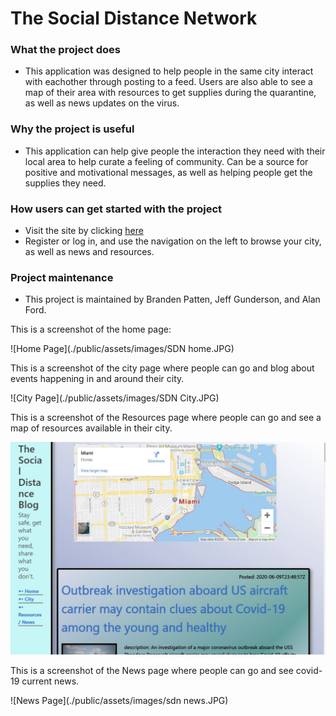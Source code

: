# The Social Distance Network

### What the project does

- This application was designed to help people in the same city interact with eachother through posting to a feed. Users are also able to see a map of their area with resources to get supplies during the quarantine, as well as news updates on the virus.

### Why the project is useful

- This application can help give people the interaction they need with their local area to help curate a feeling of community. Can be a source for positive and motivational messages, as well as helping people get the supplies they need.

### How users can get started with the project

- Visit the site by clicking [here](https://pure-brook-35480.herokuapp.com/login)
- Register or log in, and use the navigation on the left to browse your city, as well as news and resources.

### Project maintenance

- This project is maintained by Branden Patten, Jeff Gunderson, and Alan Ford.

This is a screenshot of the home page:

![Home Page](./public/assets/images/SDN home.JPG)

This is a screenshot of the city page where people can go and blog about events happening in and around their city.

![City Page](./public/assets/images/SDN City.JPG)

This is a screenshot of the Resources page where people can go and see a map of resources available in their city.

![Resources Page](./public/assets/images/SDN_Resources.JPG)

This is a screenshot of the News page where people can go and see covid-19 current news.

![News Page](./public/assets/images/sdn news.JPG)

